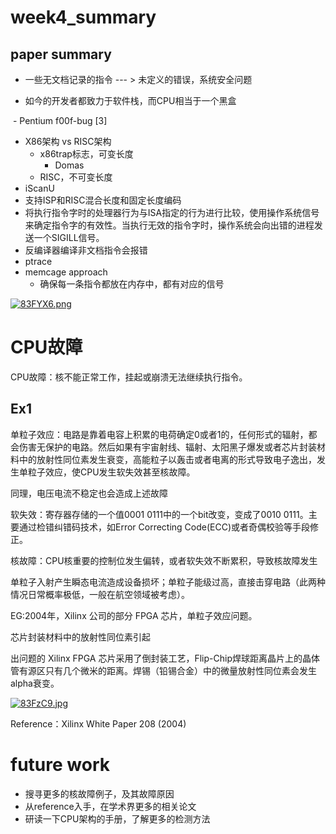# week4_summary

## paper summary

- 一些无文档记录的指令 --- > 未定义的错误，系统安全问题

- 如今的开发者都致力于软件栈，而CPU相当于一个黑盒

​         - Pentium f00f-bug [3]  

- X86架构 vs RISC架构
  - x86trap标志，可变长度
    - Domas
  - RISC，不可变长度
- iScanU  
- 支持ISP和RISC混合长度和固定长度编码
- 将执行指令字时的处理器行为与ISA指定的行为进行比较，使用操作系统信号来确定指令字的有效性。当执行无效的指令字时，操作系统会向出错的进程发送一个SIGILL信号。
- 反编译器编译非文档指令会报错
- ptrace 
- memcage  approach
  - 确保每一条指令都放在内存中，都有对应的信号

[![83FYX6.png](https://s1.ax1x.com/2020/03/15/83FYX6.png)](https://imgchr.com/i/83FYX6)



# CPU故障

CPU故障：核不能正常工作，挂起或崩溃无法继续执行指令。

## Ex1

单粒子效应：电路是靠着电容上积累的电荷确定0或者1的，任何形式的辐射，都会伤害无保护的电路。然后如果有宇宙射线、辐射、太阳黑子爆发或者芯片封装材料中的放射性同位素发生衰变，高能粒子以轰击或者电离的形式导致电子逸出，发生单粒子效应，使CPU发生软失效甚至核故障。

同理，电压电流不稳定也会造成上述故障



软失效：寄存器存储的一个值0001 0111中的一个bit改变，变成了0010 0111。主要通过检错纠错码技术，如Error Correcting Code(ECC)或者奇偶校验等手段修正。

核故障：CPU核重要的控制位发生偏转，或者软失效不断累积，导致核故障发生

单粒子入射产生瞬态电流造成设备损坏；单粒子能级过高，直接击穿电路（此两种情况日常概率极低，一般在航空领域被考虑）。



EG:2004年，Xilinx 公司的部分 FPGA 芯片，单粒子效应问题。

芯片封装材料中的放射性同位素引起

出问题的 Xilinx FPGA 芯片采用了倒封装工艺，Flip-Chip焊球距离晶片上的晶体管有源区只有几个微米的距离。焊锡（铅锡合金）中的微量放射性同位素会发生alpha衰变。

[![83FzC9.jpg](https://s1.ax1x.com/2020/03/15/83FzC9.jpg)](https://imgchr.com/i/83FzC9)



Reference：Xilinx White Paper 208 (2004)



# future work

- 搜寻更多的核故障例子，及其故障原因
- 从reference入手，在学术界更多的相关论文
- 研读一下CPU架构的手册，了解更多的检测方法



